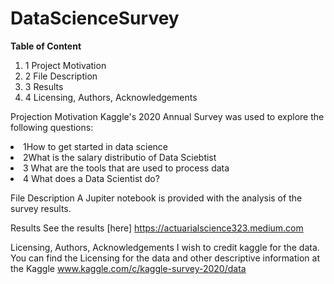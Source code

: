 # DataScienceSurvey
**Table of Content**

<ol>
<li>1 Project Motivation</li>
<li>2 File Description</li>
<li>3 Results</li>
<li>4 Licensing, Authors, Acknowledgements</li>
</ol>

Projection Motivation
Kaggle's 2020 Annual Survey was used to explore the following questions: 
<li>1How to get started in data science  </li>
<li>2What is the salary distributio of Data Sciebtist   </li>
<li>3 What are the tools that are used to process data   </li>
<li>4 What does a Data Scientist do? </li>
</ol>


File Description
A Jupiter notebook is provided with the analysis of the survey results.

Results
See the results [here] https://actuarialscience323.medium.com

Licensing, Authors, Acknowledgements
I wish to credit kaggle for the data. You can find the Licensing for the data and other descriptive information at the Kaggle www.kaggle.com/c/kaggle-survey-2020/data

